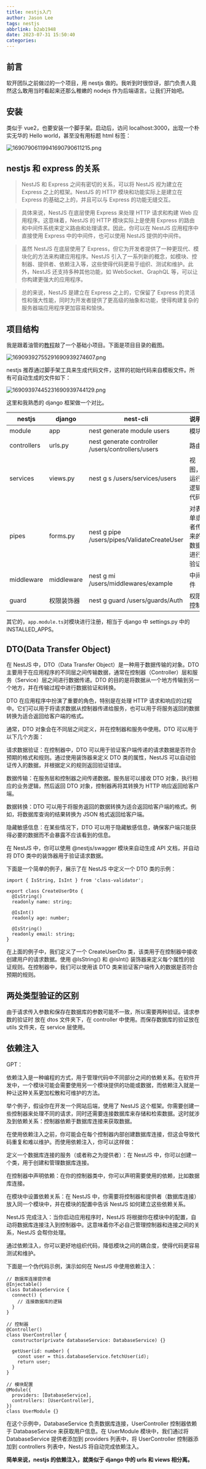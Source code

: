 ```yaml
---
title: nestjs入门
author: Jason Lee
tags: nestjs
abbrlink: b2ab1948
date: 2023-07-31 15:50:40
categories:
---
```


## 前言

软开团队之前做过的一个项目，用 nestjs 做的。我听到时很惊讶，部门负责人竟然这么敢用当时看起来还那么稚嫩的 nodejs 作为后端语言。让我们开始吧。

## 安装

类似于 vue2，也要安装一个脚手架。启动后，访问 localhost:3000，出现一个朴实无华的 Hello world，甚至没有用标题 html 标签：

![16907906119941690790611215.png](https://cdn.jsdelivr.net/gh/li199-code/blog-imgs@main/16907906119941690790611215.png)

## nestjs 和 express 的关系

> NestJS 和 Express 之间有密切的关系，可以将 NestJS 视为建立在 Express 之上的框架。NestJS 的 HTTP 模块和功能实际上是建立在 Express 的基础之上的，并且可以与 Express 的功能无缝交互。

> 具体来说，NestJS 在底层使用 Express 来处理 HTTP 请求和构建 Web 应用程序。这意味着，NestJS 的 HTTP 模块实际上是使用 Express 的路由和中间件系统来定义路由和处理请求。因此，你可以在 NestJS 应用程序中直接使用 Express 中的中间件，也可以使用 NestJS 提供的中间件。

> 虽然 NestJS 在底层使用了 Express，但它为开发者提供了一种更现代、模块化的方法来构建应用程序。NestJS 引入了一系列新的概念，如模块、控制器、提供者、依赖注入等，这些使得代码更易于组织、测试和维护。此外，NestJS 还支持多种其他功能，如 WebSocket、GraphQL 等，可以让你构建更强大的应用程序。

> 总的来说，NestJS 是建立在 Express 之上的，它保留了 Express 的灵活性和强大性能，同时为开发者提供了更高级的抽象和功能，使得构建复杂的服务器端应用程序更加容易和愉快。

## 项目结构

我是跟着油管的[教程](https://www.youtube.com/watch?v=xzu3QXwo1BU&list=PL_cUvD4qzbkw-phjGK2qq0nQiG6gw1cKK&index=2&ab_channel=AnsontheDeveloper)敲了一个基础小项目。下面是项目目录的截图。

![16909392755291690939274607.png](https://cdn.jsdelivr.net/gh/li199-code/blog-imgs@main/16909392755291690939274607.png)

nestjs 推荐通过脚手架工具来生成代码文件，这样的初始代码来自模板文件。所有可自动生成的文件如下：

![16909397445231690939744129.png](https://cdn.jsdelivr.net/gh/li199-code/blog-imgs@main/16909397445231690939744129.png)

这里和我熟悉的 django 框架做一个对比。

| nestjs      | django     | nest-cli                                          | 说明                         |
| ----------- | ---------- | ------------------------------------------------- | ---------------------------- |
| module      | app        | nest generate module users                        | 模块                         |
| controllers | urls.py    | nest generate controller /users/controllers/users | 路由                         |
| services    | views.py   | nest g s /users/services/users                    | 视图，运行逻辑代码           |
| pipes       | forms.py   | nest g pipe /users/pipes/ValidateCreateUser       | 对表单或者传来的数据进行验证 |
| middleware  | middleware | nest g mi /users/middlewares/example              | 中间件                       |
| guard       | 权限装饰器 | nest g guard /users/guards/Auth                   | 权限控制                     |

其它的，`app.module.ts`对模块进行注册，相当于 django 中 settings.py 中的 INSTALLED_APPS。

## DTO(Data Transfer Object)

在 NestJS 中，DTO（Data Transfer Object）是一种用于数据传输的对象。DTO 主要用于在应用程序的不同层之间传输数据，通常在控制器（Controller）层和服务（Service）层之间进行数据传递。DTO 的目的是将数据从一个地方传输到另一个地方，并在传输过程中进行数据验证和转换。

DTO 在应用程序中扮演了重要的角色，特别是在处理 HTTP 请求和响应的过程中。它们可以用于将请求数据从控制器传递给服务，也可以用于将服务返回的数据转换为适合返回给客户端的格式。

通常，DTO 对象会在不同层之间定义，并在控制器和服务中使用。DTO 可以用于以下几个方面：

请求数据验证：在控制器中，DTO 可以用于验证客户端传递的请求数据是否符合预期的格式和规则。通过使用装饰器来定义 DTO 类的属性，NestJS 可以自动验证传入的数据，并根据定义的规则返回验证错误。

数据传输：在服务层和控制器之间传递数据。服务层可以接收 DTO 对象，执行相应的业务逻辑，然后返回 DTO 对象，控制器再将其转换为 HTTP 响应返回给客户端。

数据转换：DTO 可以用于将服务返回的数据转换为适合返回给客户端的格式。例如，将数据库查询的结果转换为 JSON 格式返回给客户端。

隐藏敏感信息：在某些情况下，DTO 可以用于隐藏敏感信息，确保客户端只能获得必要的数据而不会暴露不应该看到的信息。

在 NestJS 中，你可以使用 @nestjs/swagger 模块来自动生成 API 文档，并自动将 DTO 类中的装饰器用于验证请求数据。

下面是一个简单的例子，展示了在 NestJS 中定义一个 DTO 类的示例：

```
import { IsString, IsInt } from 'class-validator';

export class CreateUserDto {
  @IsString()
  readonly name: string;

  @IsInt()
  readonly age: number;

  @IsString()
  readonly email: string;
}
```

在上面的例子中，我们定义了一个 CreateUserDto 类，该类用于在控制器中接收创建用户的请求数据。使用 @IsString() 和 @IsInt() 装饰器来定义每个属性的验证规则。在控制器中，我们可以使用该 DTO 类来验证客户端传入的数据是否符合预期的规则。

## 两处类型验证的区别

由于请求传入参数和保存在数据库的参数可能不一致，所以需要两种验证。请求参数的验证时 放在 dtos 文件夹下，在 controller 中使用。而保存数据库的验证放在 utils 文件夹，在 service 层使用。

## 依赖注入

GPT：

依赖注入是一种编程的方式，用于管理代码中不同部分之间的依赖关系。在软件开发中，一个模块可能会需要使用另一个模块提供的功能或数据，而依赖注入就是一种让这种关系更加松散和可维护的方法。

举个例子，假设你在开发一个网站后端，使用了 NestJS 这个框架。你需要创建一些控制器来处理不同的请求，同时还需要连接数据库来存储和检索数据。这时就涉及到依赖关系：控制器依赖于数据库连接来获取数据。

在使用依赖注入之前，你可能会在每个控制器内部创建数据库连接，但这会导致代码重复和难以维护。而使用依赖注入，你可以这样做：

定义一个数据库连接的服务（或者称之为提供者）：在 NestJS 中，你可以创建一个类，用于创建和管理数据库连接。

在控制器中声明依赖：在你的控制器类中，你可以声明需要使用的依赖，比如数据库连接。

在模块中设置依赖关系：在 NestJS 中，你需要将控制器和提供者（数据库连接）放入同一个模块中，并在模块的配置中告诉 NestJS 如何建立这些依赖关系。

NestJS 完成注入：当你启动应用程序时，NestJS 将根据你在模块中的配置，自动将数据库连接注入到控制器中。这意味着你不必自己管理控制器和连接之间的关系，NestJS 会帮你处理。

通过依赖注入，你可以更好地组织代码，降低模块之间的耦合度，使得代码更容易测试和维护。

下面是一个伪代码示例，演示如何在 NestJS 中使用依赖注入：

```
// 数据库连接提供者
@Injectable()
class DatabaseService {
  connect() {
    // 连接数据库的逻辑
  }
}

// 控制器
@Controller()
class UserController {
  constructor(private databaseService: DatabaseService) {}

  getUser(id: number) {
    const user = this.databaseService.fetchUser(id);
    return user;
  }
}

// 模块配置
@Module({
  providers: [DatabaseService],
  controllers: [UserController],
})
class UserModule {}
```

在这个示例中，DatabaseService 负责数据库连接，UserController 控制器依赖于 DatabaseService 来获取用户信息。在 UserModule 模块中，我们通过将 DatabaseService 提供者添加到 providers 列表中，将 UserController 控制器添加到 controllers 列表中，NestJS 将自动完成依赖注入。

**简单来说，nestjs 的依赖注入，就类似于 django 中的 urls 和 views 相分离。**
